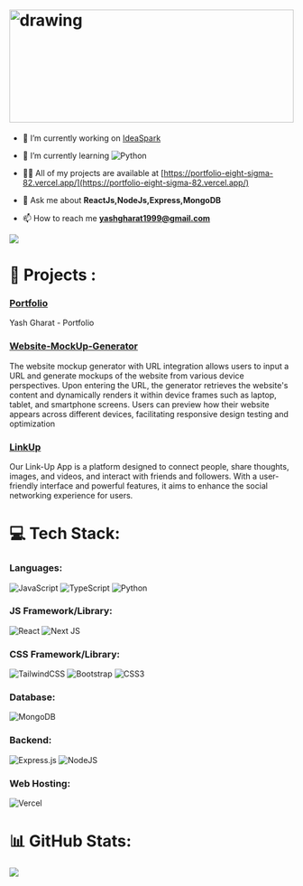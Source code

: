 # <img src="https://res.cloudinary.com/dpz01giqq/image/upload/v1710220918/bg_or6czo.png" alt="drawing" style="width:100%;height:200px "/>


- 🔭 I’m currently working on [IdeaSpark](https://github.com/Yash8452/Idea-spark)

- 🌱 I’m currently learning ![Python](https://img.shields.io/badge/python-3670A0?style=for-the-badge&logo=python&logoColor=ffdd54)

- 👨‍💻 All of my projects are available at [https://portfolio-eight-sigma-82.vercel.app/](https://portfolio-eight-sigma-82.vercel.app/)

- 💬 Ask me about **ReactJs,NodeJs,Express,MongoDB**

- 📫 How to reach me **yashgharat1999@gmail.com**




![](https://quotes-github-readme.vercel.app/api?type=horizontal&theme=radical)


# 🚧 Projects :

### [Portfolio](https://github.com/Yash8452/Portfolio)
Yash Gharat  - Portfolio 

### [Website-MockUp-Generator](https://github.com/Yash8452/Website-MockUp-Generator)
The website mockup generator with URL integration allows users to input a URL and generate mockups of the website from various device perspectives. Upon entering the URL, the generator retrieves the website's content and dynamically renders it within device frames such as laptop, tablet, and smartphone screens. Users can preview how their website appears across different devices, facilitating responsive design testing and optimization

### [LinkUp](https://github.com/Yash8452/LinkUp)
Our Link-Up App is a platform designed to connect people, share thoughts, images, and videos, and interact with friends and followers. With a user-friendly interface and powerful features, it aims to enhance the social networking experience for users.


# 💻 Tech Stack:

### Languages: 

![JavaScript](https://img.shields.io/badge/javascript-%23323330.svg?style=for-the-badge&logo=javascript&logoColor=%23F7DF1E) 
![TypeScript](https://img.shields.io/badge/typescript-%23007ACC.svg?style=for-the-badge&logo=typescript&logoColor=white) 
![Python](https://img.shields.io/badge/python-3670A0?style=for-the-badge&logo=python&logoColor=ffdd54)

### JS Framework/Library:
![React](https://img.shields.io/badge/react-%2320232a.svg?style=for-the-badge&logo=react&logoColor=%2361DAFB)
![Next JS](https://img.shields.io/badge/Next-black?style=for-the-badge&logo=next.js&logoColor=white) 

### CSS Framework/Library:
![TailwindCSS](https://img.shields.io/badge/tailwindcss-%2338B2AC.svg?style=for-the-badge&logo=tailwind-css&logoColor=white)
![Bootstrap](https://img.shields.io/badge/bootstrap-%238511FA.svg?style=for-the-badge&logo=bootstrap&logoColor=white)
![CSS3](https://img.shields.io/badge/css3-%231572B6.svg?style=for-the-badge&logo=css3&logoColor=white)

### Database:
![MongoDB](https://img.shields.io/badge/MongoDB-%234ea94b.svg?style=for-the-badge&logo=mongodb&logoColor=white)

### Backend:
![Express.js](https://img.shields.io/badge/express.js-%23404d59.svg?style=for-the-badge&logo=express&logoColor=%2361DAFB) 
![NodeJS](https://img.shields.io/badge/node.js-6DA55F?style=for-the-badge&logo=node.js&logoColor=white) 

### Web Hosting:
![Vercel](https://img.shields.io/badge/vercel-%23000000.svg?style=for-the-badge&logo=vercel&logoColor=white)

# 📊 GitHub Stats:
![](https://github-readme-streak-stats.herokuapp.com/?user=Yash8452&theme=vision-friendly-dark&hide_border=false)<br/>







<!-- Proudly created with GPRM ( https://gprm.itsvg.in ) -->
